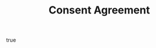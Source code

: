 ---
to: '[email_to]'
title: Consent Agreement
body:
    text: |
        NO-TXT-VERSION
    html: >
        <!DOCTYPE html>
        <html lang="en">
        <head>
        <title>Consent Agreement</title>
        <meta charset="utf-8" />
        <meta content="width=device-width" name="viewport" />
        </head>
        <body bgcolor="#f9fafb" style="height: 100% !important; margin: 0; padding: 0;">
        <!-- CONTAINER -->
        <table border="0" cellpadding="0" cellspacing="0" style="border-collapse: collapse !important; mso-table-lspace: 0pt; mso-table-rspace: 0pt; table-layout: fixed;" width="100%">
        <tr>
        <td align="center" bgcolor="#f9fafb" style="mso-table-lspace: 0pt; mso-table-rspace: 0pt;">
        <!-- WRAPPER -->
        <table border="0" cellpadding="0" cellspacing="0" class="wrapper" style="border-collapse: collapse !important; mso-table-lspace: 0pt; mso-table-rspace: 0pt;" width="600">
        <tr>
        <td bgcolor="#ffffff" style="border-left: solid 1px #ebebeb; border-right: solid 1px #ebebeb; border-top: 4px solid webdevff0b3218aaad11e7abc4cec278b6b50a_EMAIL_PRIMARY_COLOR; mso-table-lspace: 0pt; mso-table-rspace: 0pt; padding: 16px 20px 10px 20px;">
        <!-- CONTENT: header -->
        <table border="0" cellpadding="0" cellspacing="0" style="border-collapse: collapse !important; mso-table-lspace: 0pt; mso-table-rspace: 0pt;" width="100%">
        <tr>
        <td align="center" style="mso-table-lspace: 0pt; mso-table-rspace: 0pt;"><a href="https://[base_url]/" style="color: webdevff0b3218aaad11e7abc4cec278b6b50a_EMAIL_PRIMARY_COLOR; font-family: Arial, sans-serif; font-size: 13px; font-weight: bold; line-height: 21px; text-decoration: underline;" target="_blank">[base_url]</a></td>
        </tr>
        </table>
        </td>
        </tr>
        <tr>
        <td bgcolor="#ffffff" style="border-left: solid 1px #ebebeb; border-right: solid 1px #ebebeb; mso-table-lspace: 0pt; mso-table-rspace: 0pt; padding: 20px 20px 10px 20px;">
        <!-- CONTENT: logo/title -->
        <table border="0" cellpadding="0" cellspacing="0" style="border-collapse: collapse !important; mso-table-lspace: 0pt; mso-table-rspace: 0pt;" width="100%">
        <tr>
        <td align="center" style="mso-table-lspace: 0pt; mso-table-rspace: 0pt; padding: 0 0 20px 0;"><img alt="webdevff0b3218aaad11e7abc4cec278b6b50a_SITE_NAME" border="0" class="fluid-image" height="98" src="webdevff0b3218aaad11e7abc4cec278b6b50a_EMAIL_LOGO_URL" style="background-color: #fff; border: 0; color: webdevff0b3218aaad11e7abc4cec278b6b50a_EMAIL_PRIMARY_COLOR; display: block; font-family: Arial, sans-serif; font-size: 11px; font-weight: normal; height: auto; line-height: 21px; outline: none; padding: 0; text-decoration: none;" width="135" /></td>
        </tr>
        <tr>
        <td align="center" style="border-bottom: 2px solid #535353; border-top: 2px solid #535353; color: webdevff0b3218aaad11e7abc4cec278b6b50a_EMAIL_PRIMARY_COLOR; font-family: Arial, sans-serif; font-size: 22px; line-height: 28px; mso-table-lspace: 0pt; mso-table-rspace: 0pt; padding: 12px 0 12px 0;">Consent Agreement</td>
        </tr>
        </table>
        </td>
        </tr>
        </table>
        </td>
        </tr>
        </table>
        <!-- CONTAINER -->
        <table border="0" cellpadding="0" cellspacing="0" style="border-collapse: collapse !important; mso-table-lspace: 0pt; mso-table-rspace: 0pt; table-layout: fixed;" width="100%">
        <tr>
        <td align="center" bgcolor="#f9fafb" style="mso-table-lspace: 0pt; mso-table-rspace: 0pt;">
        <!-- WRAPPER -->
        <table border="0" cellpadding="0" cellspacing="0" class="wrapper" style="border-collapse: collapse !important; mso-table-lspace: 0pt; mso-table-rspace: 0pt;" width="600">
        <tr>
        <td bgcolor="#ffffff" style="border-left: solid 1px #ebebeb; border-right: solid 1px #ebebeb; mso-table-lspace: 0pt; mso-table-rspace: 0pt; padding: 20px 20px 30px 20px;">
        <!-- CONTENT: body copy -->
        <table border="0" cellpadding="0" cellspacing="0" style="border-collapse: collapse !important; mso-table-lspace: 0pt; mso-table-rspace: 0pt;" width="100%">
        <tr>
        <td align="left" style="-ms-word-wrap: break-word; color: #000000; font-family: Arial, sans-serif; font-size: 14px; font-weight: normal; line-height: 28px; max-width: 558px; mso-table-lspace: 0pt; mso-table-rspace: 0pt; padding-bottom: 14px; word-wrap: break-word;">Dear [user_display_name],<br />
        <br />Please click the following to download a copy of the Website User Consent Statement:<br /><br /><a class="mobile-button" href="webdevff0b3218aaad11e7abc4cec278b6b50a_PRODUCTION_CONSENTPDF_URL" style="-webkit-text-size-adjust: none; background-color: webdevff0b3218aaad11e7abc4cec278b6b50a_EMAIL_BUTTON_COLOR; border: 1px solid webdevff0b3218aaad11e7abc4cec278b6b50a_EMAIL_BUTTON_COLOR; border-radius: 3px; border-width: 1px; color: #fff; display: inline-block; font-family: Arial, sans-serif; font-size: 16px; font-weight: bold; line-height: 42px; padding: 0 30px 0 30px; text-align: center;" target="_blank">Download Consent Statement</a></td>
        </tr>
        <tr>
        <td align="left" style="-ms-word-wrap: break-word; color: #000000; font-family: Arial, sans-serif; font-size: 14px; font-weight: normal; line-height: 28px; max-width: 558px; mso-table-lspace: 0pt; mso-table-rspace: 0pt; padding-top: 14px; word-wrap: break-word;"> Thank you,<br />
        <br /><span style="font-weight: bold;">webdevff0b3218aaad11e7abc4cec278b6b50a_EMAIL_SIGNATURE_NAME</span><br /><a href="mailto:webdevff0b3218aaad11e7abc4cec278b6b50a_EMAIL_SIGNATURE_EMAIL" style="color: webdevff0b3218aaad11e7abc4cec278b6b50a_EMAIL_PRIMARY_COLOR; font-weight: bold; text-decoration: underline;">webdevff0b3218aaad11e7abc4cec278b6b50a_EMAIL_SIGNATURE_EMAIL</a></td>
        </tr>
        </table>
        </td>
        </tr>
        </table>
        </td>
        </tr>
        </table>
        <!-- CONTAINER -->
        <table border="0" cellpadding="0" cellspacing="0" style="border-collapse: collapse !important; mso-table-lspace: 0pt; mso-table-rspace: 0pt; table-layout: fixed;" width="100%">
        <tr>
        <td align="center" bgcolor="#f9fafb" style="mso-table-lspace: 0pt; mso-table-rspace: 0pt;">
        <!-- WRAPPER -->
        <table border="0" cellpadding="0" cellspacing="0" class="wrapper" style="border-collapse: collapse !important; mso-table-lspace: 0pt; mso-table-rspace: 0pt;" width="600">
        <tr>
        <td bgcolor="#ffffff" style="border-bottom: solid 1px #ebebeb; border-left: solid 1px #ebebeb; border-right: solid 1px #ebebeb; border-top: 1px solid #d5d5d5; mso-table-lspace: 0pt; mso-table-rspace: 0pt; padding: 20px 20px 10px 20px;">
        <!-- CONTENT: footer -->
        <table border="0" cellpadding="0" cellspacing="0" style="border-collapse: collapse !important; mso-table-lspace: 0pt; mso-table-rspace: 0pt;" width="100%">
        <tr>
        <td align="center" style="color: #000000; font-family: Arial, sans-serif; font-size: 13px; font-weight: normal; line-height: 21px; mso-table-lspace: 0pt; mso-table-rspace: 0pt;">This email was sent to <a href="mailto:[email_to]" style="color: webdevff0b3218aaad11e7abc4cec278b6b50a_EMAIL_PRIMARY_COLOR; font-weight: bold; text-decoration: underline;" target="_blank">[email_to]</a><br />
        <br /> Powered by <a class="apple-links" href="https://[base_url]" style="color: webdevff0b3218aaad11e7abc4cec278b6b50a_EMAIL_PRIMARY_COLOR; font-weight: bold; text-decoration: underline;" target="_blank">[base_url]</a>, hosted by <a href="https://webdevff0b3218aaad11e7abc4cec278b6b50a_EMAIL_HOST_URL" style="color: webdevff0b3218aaad11e7abc4cec278b6b50a_EMAIL_PRIMARY_COLOR; font-weight: bold; text-decoration: underline;" target="_blank">webdevff0b3218aaad11e7abc4cec278b6b50a_EMAIL_POWERED_BY_NAME</a><br />
        <br /><span class="apple-links" style="color: #000000; text-decoration: none;">MaRS Centre | 661 University Ave, Suite 510 | Toronto, Ontario | Canada M5G 0A3</span><br /> © webdevff0b3218aaad11e7abc4cec278b6b50a_EMAIL_POWERED_BY_NAME. All Rights Reserved.<br />
        <br />
        </td>
        </tr>
        </table>
        </td>
        </tr>
        </table>
        </td>
        </tr>
        </table>
        <!-- CONTAINER -->
        <table border="0" cellpadding="0" cellspacing="0" style="border-collapse: collapse !important; mso-table-lspace: 0pt; mso-table-rspace: 0pt; table-layout: fixed;" width="100%">
        <tr>
        <td align="center" bgcolor="#f9fafb" height="28" style="mso-table-lspace: 0pt; mso-table-rspace: 0pt;">&nbsp;</td>
        </tr>
        </table>
        </body>
        </html>

---